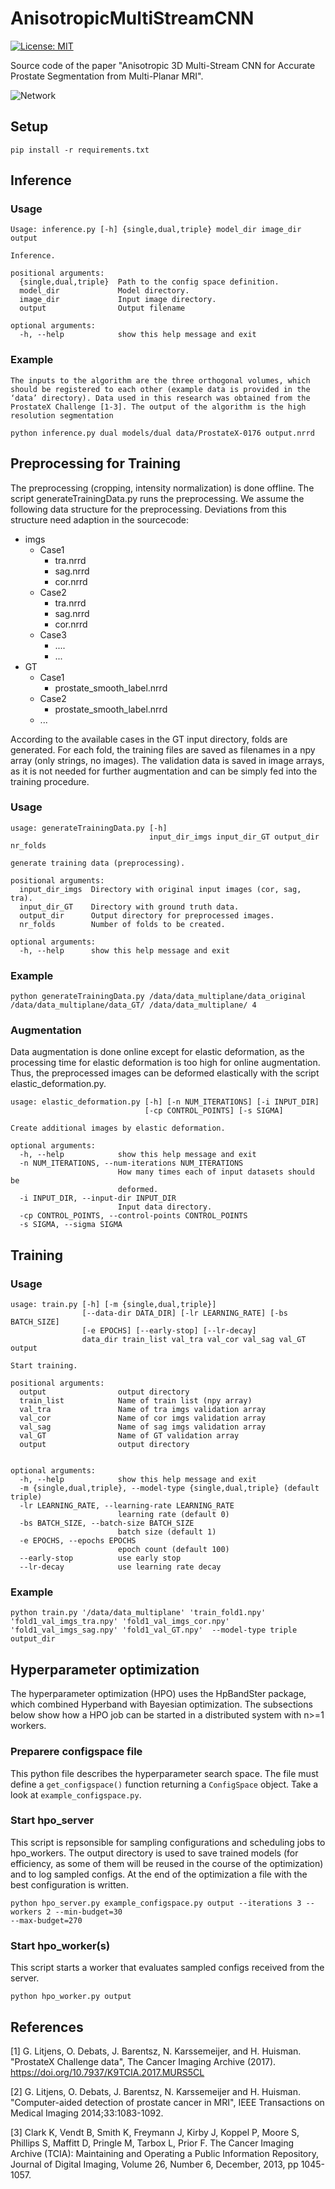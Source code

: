 # AnisotropicMultiStreamCNN
[![License: MIT](https://img.shields.io/badge/License-MIT-yellow.svg)](https://opensource.org/licenses/MIT)

Source code of the paper "Anisotropic 3D Multi-Stream CNN for Accurate Prostate Segmentation from Multi-Planar MRI".

![Network](Network.PNG)

## Setup
```
pip install -r requirements.txt
```

## Inference

### Usage
```
Usage: inference.py [-h] {single,dual,triple} model_dir image_dir output

Inference.

positional arguments:
  {single,dual,triple}  Path to the config space definition.
  model_dir             Model directory.
  image_dir             Input image directory.
  output                Output filename

optional arguments:
  -h, --help            show this help message and exit
```

### Example
```
The inputs to the algorithm are the three orthogonal volumes, which should be registered to each other (example data is provided in the ‘data’ directory). Data used in this research was obtained from the ProstateX Challenge [1-3]. The output of the algorithm is the high resolution segmentation

python inference.py dual models/dual data/ProstateX-0176 output.nrrd
```

## Preprocessing for Training 
The preprocessing (cropping, intensity normalization) is done offline. The script generateTrainingData.py runs the preprocessing.
We assume the following data structure for the preprocessing. Deviations from this structure need adaption in the sourcecode:

- imgs
	- Case1
		- tra.nrrd
		- sag.nrrd
		- cor.nrrd
	- Case2
		- tra.nrrd
		- sag.nrrd
		- cor.nrrd
	- Case3
		- ....
		- ...
- GT
	- Case1
		- prostate_smooth_label.nrrd
	- Case2
		- prostate_smooth_label.nrrd
	- ...


According to the available cases in the GT input directory, folds are generated. For each fold, the training files are saved as filenames in a npy array (only strings, no images). 
The validation data is saved in image arrays, as it is not needed for further augmentation and can be simply fed into the training procedure.


### Usage 
```
usage: generateTrainingData.py [-h]
                               input_dir_imgs input_dir_GT output_dir nr_folds

generate training data (preprocessing).

positional arguments:
  input_dir_imgs  Directory with original input images (cor, sag, tra).
  input_dir_GT    Directory with ground truth data.
  output_dir      Output directory for preprocessed images.
  nr_folds        Number of folds to be created.

optional arguments:
  -h, --help      show this help message and exit
```

### Example
```
python generateTrainingData.py /data/data_multiplane/data_original /data/data_multiplane/data_GT/ /data/data_multiplane/ 4

```

### Augmentation
Data augmentation is done online except for elastic deformation, as the processing time for elastic deformation is too high for online augmentation.
Thus, the preprocessed images can be deformed elastically with the script elastic_deformation.py.

```
usage: elastic_deformation.py [-h] [-n NUM_ITERATIONS] [-i INPUT_DIR]
                              [-cp CONTROL_POINTS] [-s SIGMA]

Create additional images by elastic deformation.

optional arguments:
  -h, --help            show this help message and exit
  -n NUM_ITERATIONS, --num-iterations NUM_ITERATIONS
                        How many times each of input datasets should be
                        deformed.
  -i INPUT_DIR, --input-dir INPUT_DIR
                        Input data directory.
  -cp CONTROL_POINTS, --control-points CONTROL_POINTS
  -s SIGMA, --sigma SIGMA
```

## Training

### Usage
```
usage: train.py [-h] [-m {single,dual,triple}]
                [--data-dir DATA_DIR] [-lr LEARNING_RATE] [-bs BATCH_SIZE]
                [-e EPOCHS] [--early-stop] [--lr-decay] 
                data_dir train_list val_tra val_cor val_sag val_GT output

Start training.

positional arguments:
  output                output directory
  train_list            Name of train list (npy array)
  val_tra               Name of tra imgs validation array
  val_cor               Name of cor imgs validation array
  val_sag               Name of sag imgs validation array
  val_GT                Name of GT validation array
  output                output directory


optional arguments:
  -h, --help            show this help message and exit
  -m {single,dual,triple}, --model-type {single,dual,triple} (default triple)
  -lr LEARNING_RATE, --learning-rate LEARNING_RATE
                        learning rate (default 0)
  -bs BATCH_SIZE, --batch-size BATCH_SIZE
                        batch size (default 1)
  -e EPOCHS, --epochs EPOCHS
                        epoch count (default 100)
  --early-stop          use early stop
  --lr-decay            use learning rate decay
```

### Example
```
python train.py '/data/data_multiplane' 'train_fold1.npy' 'fold1_val_imgs_tra.npy' 'fold1_val_imgs_cor.npy' 'fold1_val_imgs_sag.npy' 'fold1_val_GT.npy'  --model-type triple output_dir

```

## Hyperparameter optimization

The hyperparameter optimization (HPO) uses the HpBandSter package, which combined Hyperband with Bayesian optimization.
The subsections below show how a HPO job can be started in a distributed system with n>=1 workers.

### Preparere configspace file
This python file describes the hyperparameter search space. The file must define a `get_configspace()` function
returning a `ConfigSpace` object. Take a look at `example_configspace.py`.

### Start hpo_server
This script is repsonsible for sampling configurations and scheduling jobs to hpo_workers. The output directory is used
to save trained models (for efficiency, as some of them will be reused in the course of the optimization) and to log
sampled configs. At the end of the optimization a file with the best configuration is written.

```
python hpo_server.py example_configspace.py output --iterations 3 --workers 2 --min-budget=30
--max-budget=270
```

### Start hpo_worker(s)
This script starts a worker that evaluates sampled configs received from the server.
```
python hpo_worker.py output
```

## References
[1] G. Litjens, O. Debats, J. Barentsz, N. Karssemeijer, and H. Huisman. "ProstateX Challenge data", The Cancer Imaging Archive (2017). https://doi.org/10.7937/K9TCIA.2017.MURS5CL

[2] G. Litjens, O. Debats, J. Barentsz, N. Karssemeijer and H. Huisman. "Computer-aided detection of prostate cancer in MRI", IEEE Transactions on Medical Imaging 2014;33:1083-1092.

[3] Clark K, Vendt B, Smith K, Freymann J, Kirby J, Koppel P, Moore S, Phillips S, Maffitt D, Pringle M, Tarbox L, Prior F. The Cancer Imaging Archive (TCIA): Maintaining and Operating a Public Information Repository, Journal of Digital Imaging, Volume 26, Number 6, December, 2013, pp 1045-1057.
